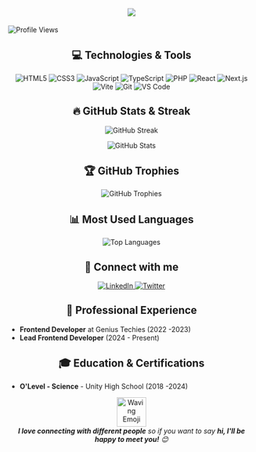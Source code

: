 <h1 align="center">
  <img src="https://readme-typing-svg.herokuapp.com/?font=Salsa&size=40&center=true&vCenter=true&width=500&height=70&duration=4000&lines=Hi+there!+👋;I'm+Joseph+Lamidi;Software+Developer" />
</h1>



<p align="left">
  <img src="https://komarev.com/ghpvc/?username=Jaycode01e&label=Profile%20views&color=0e75b6&style=flat" alt="Profile Views" />
</p>

<h2 align="center">💻 Technologies & Tools</h2>

<p align="center">
  <img src="https://img.shields.io/badge/HTML5-E34F26?style=for-the-badge&logo=html5&logoColor=white" alt="HTML5" />
  <img src="https://img.shields.io/badge/CSS3-1572B6?style=for-the-badge&logo=css3&logoColor=white" alt="CSS3" />
  <img src="https://img.shields.io/badge/JavaScript-F7DF1E?style=for-the-badge&logo=javascript&logoColor=black" alt="JavaScript" />
  <img src="https://img.shields.io/badge/TypeScript-007ACC?style=for-the-badge&logo=typescript&logoColor=white" alt="TypeScript" />
  <img src="https://img.shields.io/badge/PHP-777BB4?style=for-the-badge&logo=php&logoColor=white" alt="PHP" />
  <img src="https://img.shields.io/badge/React-20232A?style=for-the-badge&logo=react&logoColor=61DAFB" alt="React" />
  <img src="https://img.shields.io/badge/Next.js-000000?style=for-the-badge&logo=next.js&logoColor=white" alt="Next.js" />
  <img src="https://img.shields.io/badge/Vite-646CFF?style=for-the-badge&logo=vite&logoColor=white" alt="Vite" />
  <img src="https://img.shields.io/badge/Git-F05032?style=for-the-badge&logo=git&logoColor=white" alt="Git" />
  <img src="https://img.shields.io/badge/VS_Code-007ACC?style=for-the-badge&logo=visual-studio-code&logoColor=white" alt="VS Code" />
</p>

<h2 align="center">🔥 GitHub Stats & Streak</h2>

<p align="center">
  <img src="https://github-readme-streak-stats.herokuapp.com/?user=Jaycode01&theme=dark&hide_border=true" alt="GitHub Streak" />
</p>

<p align="center">
  <img src="https://github-readme-stats.vercel.app/api?username=Jaycode01&show_icons=true&theme=dark" alt="GitHub Stats" />
</p>

<h2 align="center">🏆 GitHub Trophies</h2>

<p align="center">
  <img src="https://github-profile-trophy.vercel.app/?username=Jaycode01&theme=darkhub&no-frame=true&margin-w=15" alt="GitHub Trophies" />
</p>

<h2 align="center">📊 Most Used Languages</h2>

<p align="center">
  <img src="https://github-readme-stats.vercel.app/api/top-langs/?username=Jaycode01&layout=compact&theme=dark" alt="Top Languages" />
</p>

<h2 align="center">🤝 Connect with me</h2>

<p align="center">
  <a href="[https://linkedin.com/in/yourusername](https://www.linkedin.com/in/joseph-lamidi-9b83a4286/)" target="_blank">
    <img src="https://img.shields.io/badge/LinkedIn-0077B5?style=for-the-badge&logo=linkedin&logoColor=white" alt="LinkedIn" />
  </a>
  <a href="https://x.com/joseph_can_code" target="_blank">
    <img src="https://img.shields.io/badge/Twitter-1DA1F2?style=for-the-badge&logo=twitter&logoColor=white" alt="Twitter" />
  </a>
</p>

<h2 align="center">💼 Professional Experience</h2>

- **Frontend Developer** at Genius Techies (2022 -2023)
- **Lead Frontend Developer** (2024 - Present)

<h2 align="center">🎓 Education & Certifications</h2>

- **O'Level - Science** - Unity High School (2018 -2024)

<p align="center">
  <img src="https://media.giphy.com/media/LnQjpWaON8nhr21vNW/giphy.gif" width="60" alt="Waving Emoji">
  <br>
  <em><b>I love connecting with different people</b> so if you want to say <b>hi, I'll be happy to meet you!</b> 😊</em>
</p>
